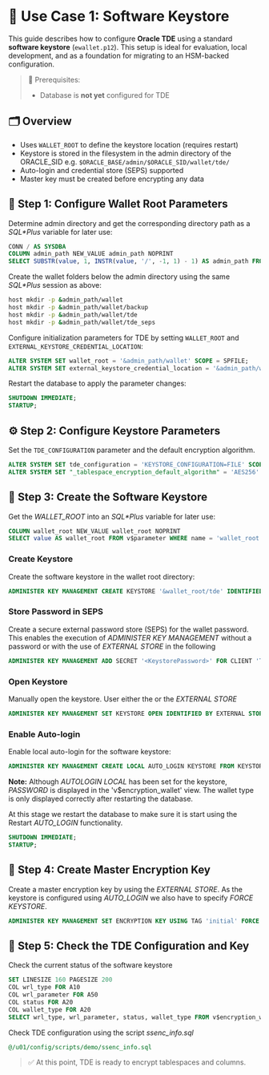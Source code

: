 # 🧪 Use Case 1: Software Keystore

This guide describes how to configure **Oracle TDE** using a standard **software keystore** (`ewallet.p12`). This setup is ideal for evaluation, local development, and as a foundation for migrating to an HSM-backed configuration.

> 📘 Prerequisites:
> 
> - Database is **not yet** configured for TDE

## 🗂 Overview

- Uses `WALLET_ROOT` to define the keystore location (requires restart)
- Keystore is stored in the filesystem in the admin directory of the ORACLE_SID e.g. `$ORACLE_BASE/admin/$ORACLE_SID/wallet/tde/`
- Auto-login and credential store (SEPS) supported
- Master key must be created before encrypting any data

## 🔧 Step 1: Configure Wallet Root Parameters

Determine admin directory and get the corresponding directory path as a *SQL\*Plus* variable for later use:

```sql
CONN / AS SYSDBA
COLUMN admin_path NEW_VALUE admin_path NOPRINT
SELECT SUBSTR(value, 1, INSTR(value, '/', -1, 1) - 1) AS admin_path FROM v$parameter WHERE name = 'audit_file_dest';
```

Create the wallet folders below the admin directory using the same *SQL\*Plus* session as above:

```bash
host mkdir -p &admin_path/wallet
host mkdir -p &admin_path/wallet/backup
host mkdir -p &admin_path/wallet/tde
host mkdir -p &admin_path/wallet/tde_seps
```

Configure initialization parameters for TDE by setting `WALLET_ROOT` and `EXTERNAL_KEYSTORE_CREDENTIAL_LOCATION`:

```sql
ALTER SYSTEM SET wallet_root = '&admin_path/wallet' SCOPE = SPFILE;
ALTER SYSTEM SET external_keystore_credential_location = '&admin_path/wallet/tde_seps' SCOPE = SPFILE;
```

Restart the database to apply the parameter changes:

```sql
SHUTDOWN IMMEDIATE;
STARTUP;
```

## ⚙️ Step 2: Configure Keystore Parameters

Set the `TDE_CONFIGURATION` parameter and the default encryption algorithm.

```sql
ALTER SYSTEM SET tde_configuration = 'KEYSTORE_CONFIGURATION=FILE' SCOPE = BOTH;
ALTER SYSTEM SET "_tablespace_encryption_default_algorithm" = 'AES256' SCOPE = BOTH;
```

## 🔐 Step 3: Create the Software Keystore

Get the *WALLET_ROOT* into an *SQL\*Plus* variable for later use:

```sql
COLUMN wallet_root NEW_VALUE wallet_root NOPRINT
SELECT value AS wallet_root FROM v$parameter WHERE name = 'wallet_root';
```

### Create Keystore

Create the software keystore in the wallet root directory:

```sql
ADMINISTER KEY MANAGEMENT CREATE KEYSTORE '&wallet_root/tde' IDENTIFIED BY "<KeystorePassword>";
```

### Store Password in SEPS

Create a secure external password store (SEPS) for the wallet password. This enables the execution of *ADMINISTER KEY MANAGEMENT* without a password or with the use of *EXTERNAL STORE* in the following

```sql
ADMINISTER KEY MANAGEMENT ADD SECRET '<KeystorePassword>' FOR CLIENT 'TDE_WALLET' TO LOCAL AUTO_LOGIN KEYSTORE '&wallet_root/tde_seps';
```

### Open Keystore

Manually open the keystore. User either the *<KeystorePassword>* or the *EXTERNAL STORE*

```sql
ADMINISTER KEY MANAGEMENT SET KEYSTORE OPEN IDENTIFIED BY EXTERNAL STORE;
```

### Enable Auto-login

Enable local auto-login for the software keystore:

```sql
ADMINISTER KEY MANAGEMENT CREATE LOCAL AUTO_LOGIN KEYSTORE FROM KEYSTORE '&wallet_root/tde' IDENTIFIED BY EXTERNAL;
```

**Note:** Although *AUTOLOGIN LOCAL* has been set for the keystore, *PASSWORD*
is displayed in the 'v$encryption_wallet' view. The wallet type is only
displayed correctly after restarting the database.

At this stage we restart the database to make sure it is start using the Restart *AUTO_LOGIN* functionality. 

```sql
SHUTDOWN IMMEDIATE;
STARTUP;
```

## 🔑 Step 4: Create Master Encryption Key

Create a master encryption key by using the *EXTERNAL STORE*. As the keystore is configured using *AUTO_LOGIN* we also have to specify *FORCE KEYSTORE*.

```sql
ADMINISTER KEY MANAGEMENT SET ENCRYPTION KEY USING TAG 'initial' FORCE KEYSTORE IDENTIFIED BY EXTERNAL STORE WITH BACKUP USING 'initial_mek_backup';
```

## 🔑 Step 5: Check the TDE Configuration and Key

Check the current status of the software keystore

```sql
SET LINESIZE 160 PAGESIZE 200
COL wrl_type FOR A10
COL wrl_parameter FOR A50
COL status FOR A20
COL wallet_type FOR A20
SELECT wrl_type, wrl_parameter, status, wallet_type FROM v$encryption_wallet;
```

Check TDE configuration using the script *ssenc_info.sql*

```sql
@/u01/config/scripts/demo/ssenc_info.sql
```

> ✅ At this point, TDE is ready to encrypt tablespaces and columns.
